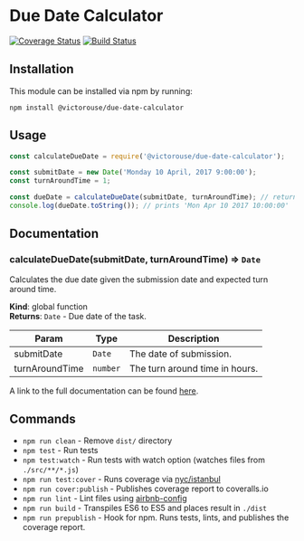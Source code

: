 # Due Date Calculator

[![Coverage Status](https://coveralls.io/repos/github/victorouse/due-date-calculator/badge.svg?branch=master)](https://coveralls.io/github/victorouse/due-date-calculator?branch=master)
[![Build Status](https://travis-ci.org/victorouse/due-date-calculator.svg?branch=master)](https://travis-ci.org/victorouse/due-date-calculator)

## Installation

This module can be installed via npm by running:

```
npm install @victorouse/due-date-calculator
```

## Usage

```js
const calculateDueDate = require('@victorouse/due-date-calculator');

const submitDate = new Date('Monday 10 April, 2017 9:00:00');
const turnAroundTime = 1;

const dueDate = calculateDueDate(submitDate, turnAroundTime); // returns a Date object
console.log(dueDate.toString()); // prints 'Mon Apr 10 2017 10:00:00'
```

## Documentation


### calculateDueDate(submitDate, turnAroundTime) ⇒ <code>Date</code>
Calculates the due date given the submission date and expected turn around time.

**Kind**: global function  
**Returns**: <code>Date</code> - Due date of the task.  

| Param | Type | Description |
| --- | --- | --- |
| submitDate | <code>Date</code> | The date of submission. |
| turnAroundTime | <code>number</code> | The turn around time in hours. |

A link to the full documentation can be found [here](DOCUMENTATION.md).

## Commands

- `npm run clean` - Remove `dist/` directory
- `npm test` - Run tests
- `npm test:watch` - Run tests with watch option (watches files from `./src/**/*.js`)
- `npm run test:cover` - Runs coverage via [nyc/istanbul](https://github.com/istanbuljs/nyc)
- `npm run cover:publish` - Publishes coverage report to coveralls.io
- `npm run lint` - Lint files using [airbnb-config](https://github.com/airbnb/javascript/tree/master/packages/eslint-config-airbnb)
- `npm run build` - Transpiles ES6 to ES5 and places result in `./dist`
- `npm run prepublish` - Hook for npm. Runs tests, lints, and publishes the coverage report.



